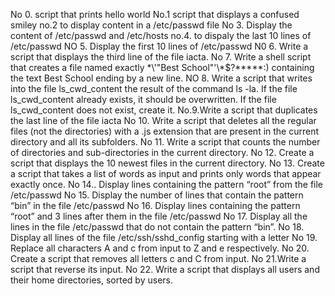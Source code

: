 No 0. script that prints hello world
No.1 script that displays a confused smiley
no.2 to display content in a /etc/passwd file
No 3. Display the content of /etc/passwd and /etc/hosts
no.4. to dispaly the last 10 lines of /etc/passwd
NO 5. Display the first 10 lines of /etc/passwd
N0 6. Write a script that displays the third line of the file iacta.
No 7. Write a shell script that creates a file named exactly \*\\'"Best School"\'\\*$\?\*\*\*\*\*:) containing the text Best School ending by a new line.
NO 8. Write a script that writes into the file ls_cwd_content the result of the command ls -la. If the file ls_cwd_content already exists, it should be overwritten. If the file ls_cwd_content does not exist, create it.
No.9.Write a script that duplicates the last line of the file iacta
No 10. Write a script that deletes all the regular files (not the directories) with a .js extension that are present in the current directory and all its subfolders.
No 11. Write a script that counts the number of directories and sub-directories in the current directory.
No 12. Create a script that displays the 10 newest files in the current directory.
No 13. Create a script that takes a list of words as input and prints only words that appear exactly once.
No 14.. Display lines containing the pattern “root” from the file /etc/passwd
No 15. Display the number of lines that contain the pattern “bin” in the file /etc/passwd
No 16. Display lines containing the pattern “root” and 3 lines after them in the file /etc/passwd
No 17. Display all the lines in the file /etc/passwd that do not contain the pattern “bin”.
No 18. Display all lines of the file /etc/ssh/sshd_config starting with a letter
No 19. Replace all characters A and c from input to Z and e respectively.
No 20. Create a script that removes all letters c and C from input.
No 21.Write a script that reverse its input.
No 22. Write a script that displays all users and their home directories, sorted by users.

